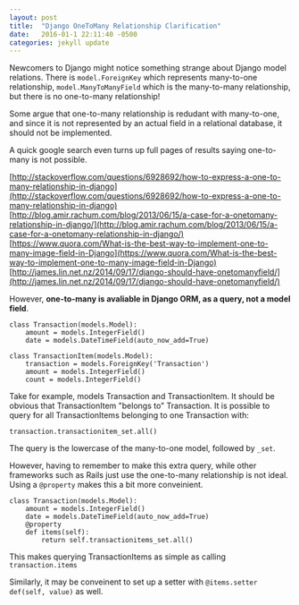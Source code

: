 ```yaml
---
layout: post
title:  "Django OneToMany Relationship Clarification"
date:   2016-01-1 22:11:40 -0500
categories: jekyll update
---
```

Newcomers to Django might notice something strange about Django model relations. There is `model.ForeignKey` which represents many-to-one relationship, `model.ManyToManyField` which is the many-to-many relationship, but there is no one-to-many relationship!

Some argue that one-to-many relationship is redudant with many-to-one, and since it is not represented by an actual field in a relational database, it should not be implemented.

A quick google search even turns up full pages of results saying one-to-many is not possible.

[http://stackoverflow.com/questions/6928692/how-to-express-a-one-to-many-relationship-in-django](http://stackoverflow.com/questions/6928692/how-to-express-a-one-to-many-relationship-in-django)
[http://blog.amir.rachum.com/blog/2013/06/15/a-case-for-a-onetomany-relationship-in-django/](http://blog.amir.rachum.com/blog/2013/06/15/a-case-for-a-onetomany-relationship-in-django/)
[https://www.quora.com/What-is-the-best-way-to-implement-one-to-many-image-field-in-Django](https://www.quora.com/What-is-the-best-way-to-implement-one-to-many-image-field-in-Django)
[http://james.lin.net.nz/2014/09/17/django-should-have-onetomanyfield/](http://james.lin.net.nz/2014/09/17/django-should-have-onetomanyfield/)

However, **one-to-many is avaliable in Django ORM, as a query, not a model field**.

	class Transaction(models.Model):
		amount = models.IntegerField()
		date = models.DateTimeField(auto_now_add=True)

	class TransactionItem(models.Model):
		transaction = models.ForeignKey('Transaction')
		amount = models.IntegerField()
		count = models.IntegerField()

Take for example, models Transaction and TransactionItem. It should be obvious that TransactionItem "belongs to" Transaction. It is possible to query for all TransactionItems belonging to one Transaction with:

	transaction.transactionitem_set.all()

The query is the lowercase of the many-to-one model, followed by `_set`.

However, having to remember to make this extra query, while other frameworks such as Rails just use the one-to-many relationship is not ideal. Using a `@property` makes this a bit more conveinient.

	class Transaction(models.Model):
		amount = models.IntegerField()
		date = models.DateTimeField(auto_now_add=True)
		@property
		def items(self):
			return self.transactionitems_set.all()

This makes querying TransactionItems as simple as calling `transaction.items`

Similarly, it may be conveinent to set up a setter with `@items.setter def(self, value)` as well.
